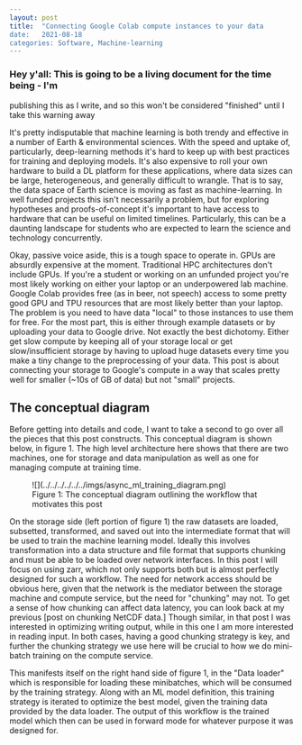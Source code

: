 ```yaml
---
layout: post
title:  "Connecting Google Colab compute instances to your data
date:   2021-08-18
categories: Software, Machine-learning
---
```


### Hey y'all: This is going to be a living document for the time being - I'm
publishing this as I write, and so this won't be considered "finished" until I
take this warning away

It's pretty indisputable that machine learning is both trendy and effective in
a number of Earth & environmental
sciences. With the speed and uptake of, particularly, deep-learning methods
it's hard to keep up with best practices
for training and deploying models. It's also expensive to roll your own
hardware to build a DL platform for these applications,
where data sizes can be large, heterogeneous, and generally difficult to
wrangle. That is to say, the data space of Earth science
is moving as fast as machine-learning. In well funded projects this isn't
necessarily a problem, but for exploring hypotheses and
proofs-of-concept it's important to have access to hardware that can be useful
on limited timelines. Particularly, this can be a
daunting landscape for students who are expected to learn the science and
technology concurrently.

Okay, passive voice aside, this is a tough space to operate in. GPUs are
absurdly expensive at the moment. Traditional HPC architectures
don't include GPUs. If you're a student or working on an unfunded project
you're most likely working on either your laptop or an underpowered
lab machine. Google Colab provides free (as in beer, not speech) access to some
pretty good GPU and TPU resources that are most likely better
than your laptop. The problem is you need to have data "local" to those
instances to use them for free. For the most part, this is either
through example datasets or by uploading your data to Google drive. Not exactly
the best dichotomy. Either get slow compute by keeping all of
your storage local or get slow/insufficient storage by having to upload huge
datasets every time you make a tiny change to the preprocessing
of your data. This post is about connecting your storage to Google's compute in
a way that scales pretty well for smaller (~10s of GB of data)
but not "small" projects.


## The conceptual diagram

Before getting into details and code, I want to take a second to go over all
the pieces that this post constructs.
This conceptual diagram is shown below, in figure 1. The high level
architecture here shows that there are two machines, one for storage and data
manipulation as well as one for managing compute at training time.


<figure markdown='1'>
  ![](../../../../../../imgs/async_ml_training_diagram.png)
  <figcaption>
  Figure 1: The conceptual diagram outlining the workflow that motivates this
  post
  </figcaption>
</figure>

On the storage side (left portion of figure 1) the raw datasets are loaded,
subsetted, transformed, and saved out into the intermediate format that will be
used to train the machine learning model. Ideally this involves transformation
into a data structure and
file format that supports chunking and must be able to be loaded over network
interfaces.
In this post I will focus on using zarr, which not only supports both but is
almost perfectly
designed for such a workflow. The need for network access should be obvious
here, given that the network is the mediator between the storage machine and
compute service, but the need for "chunking" may not. To get a sense of how
chunking can affect data latency, you can look back at my previous [post on
chunking NetCDF data.] Though similar, in that post I was interested in
optimizing writing output, while in this one I am more interested in reading
input. In both cases, having a good chunking strategy is key, and further the
chunking strategy we use here will be crucial to how we do mini-batch training
on the compute service.

This manifests itself on the right hand side of figure 1, in the "Data loader"
which is responsible for loading these minibatches, which will be consumed by
the training strategy. Along with an ML model definition, this training
strategy is iterated to optimize the best model, given the training data
provided by the data loader. The output of this workflow is the trained model
which then can be used in forward mode for whatever purpose it was designed
for.

